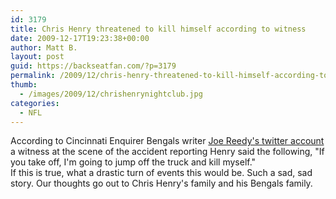 ```yaml
---
id: 3179
title: Chris Henry threatened to kill himself according to witness
date: 2009-12-17T19:23:38+00:00
author: Matt B.
layout: post
guid: https://backseatfan.com/?p=3179
permalink: /2009/12/chris-henry-threatened-to-kill-himself-according-to-witness/
thumb:
  - /images/2009/12/chrishenrynightclub.jpg
categories:
  - NFL
---
```


<div class="entry">
  <p>
    According to Cincinnati Enquirer Bengals writer <a href="https://twitter.com/joereedy/statuses/6782916826">Joe Reedy's twitter account</a> a witness at the scene of the accident reporting Henry said the following, <span><span>"If you take off, I'm going to jump off the truck and kill myself." </span></span><br /> If this is true, what a drastic turn of events this would be. Such a sad, sad story. Our thoughts go out to Chris Henry's family and his Bengals family.
  </p>
</div>

